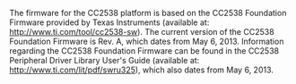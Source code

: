 The firmware for the CC2538 platform is based on the CC2538 Foundation Firmware
provided by Texas Instruments (available at: http://www.ti.com/tool/cc2538-sw).
The current version of the CC2538 Foundation Firmware is Rev. A, which dates 
from May 6, 2013. Information regarding the CC2538 Foundation Firmware can be
found in the CC2538 Peripheral Driver Library User's Guide (available at: 
http://www.ti.com/lit/pdf/swru325), which also dates from May 6, 2013.
